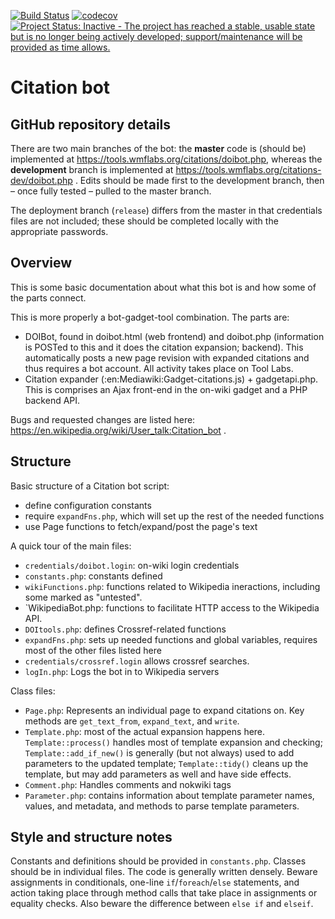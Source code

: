 [![Build Status](https://travis-ci.org/ms609/citation-bot.svg?branch=master)](https://travis-ci.org/ms609/citation-bot)
[![codecov](https://codecov.io/gh/ms609/citation-bot/branch/master/graph/badge.svg)](https://codecov.io/gh/ms609/citation-bot)
[![Project Status: Inactive - The project has reached a stable, usable state but is no longer being actively developed; support/maintenance will be provided as time allows.](http://www.repostatus.org/badges/latest/inactive.svg)](http://www.repostatus.org/#inactive)

# Citation bot

## GitHub repository details
There are two main branches of the bot: the **master** code is (should be) implemented at https://tools.wmflabs.org/citations/doibot.php, whereas the **development** branch is implemented at https://tools.wmflabs.org/citations-dev/doibot.php .  Edits should be made first to the development
branch, then – once fully tested – pulled to the master branch.

The deployment branch (`release`) differs from the master in that credentials files are not included; 
these should be completed locally with the appropriate passwords.

## Overview

This is some basic documentation about what this bot is and how some of the parts connect.

This is more properly a bot-gadget-tool combination. The parts are:

* DOIBot, found in doibot.html (web frontend) and doibot.php (information is
  POSTed to this and it does the citation expansion; backend). This automatically
  posts a new page revision with expanded citations and thus requires a bot account.
  All activity takes place on Tool Labs.
* Citation expander (:en:Mediawiki:Gadget-citations.js) + gadgetapi.php. This
  is comprises an Ajax front-end in the on-wiki gadget and a PHP backend API.

Bugs and requested changes are listed here: https://en.wikipedia.org/wiki/User_talk:Citation_bot .

## Structure

Basic structure of a Citation bot script:
* define configuration constants
* require `expandFns.php`, which will set up the rest of the needed functions
* use Page functions to fetch/expand/post the page's text


A quick tour of the main files:
* `credentials/doibot.login`: on-wiki login credentials
* `constants.php`: constants defined
* `wikiFunctions.php`: functions related to Wikipedia ineractions, including some marked
   as "untested".
* `WikipediaBot.php: functions to facilitate HTTP access to the Wikipedia API.
* `DOItools.php`: defines Crossref-related functions
* `expandFns.php`: sets up needed functions and global variables, requires most
  of the other files listed here
* `credentials/crossref.login` allows crossref searches.
* `logIn.php`: Logs the bot in to Wikipedia servers

Class files:
* `Page.php`: Represents an individual page to expand citations on. Key methods are
  `get_text_from`, `expand_text`, and `write`.
* `Template.php`: most of the actual expansion happens here.
  `Template::process()` handles most of template expansion and checking;
  `Template::add_if_new()` is generally (but not always) used to add
   parameters to the updated template; `Template::tidy()` cleans up the
   template, but may add parameters as well and have side effects.
* `Comment.php`: Handles comments and nokwiki tags
* `Parameter.php`: contains information about template parameter names, values,
   and metadata, and methods to parse template parameters.

## Style and structure notes

Constants and definitions should be provided in `constants.php`.
Classes should be in individual files. The code is generally written densely. 
Beware assignments in conditionals, one-line `if`/`foreach`/`else` statements, 
and action taking place through method calls that take place in assignments or equality checks. 
Also beware the difference between `else if` and `elseif`.
